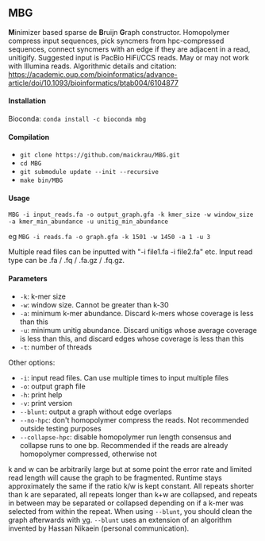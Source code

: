 ## MBG

<strong>M</strong>inimizer based sparse de <strong>B</strong>ruijn <strong>G</strong>raph constructor. Homopolymer compress input sequences, pick syncmers from hpc-compressed sequences, connect syncmers with an edge if they are adjacent in a read, unitigify. Suggested input is PacBio HiFi/CCS reads. May or may not work with Illumina reads. Algorithmic details and citation: https://academic.oup.com/bioinformatics/advance-article/doi/10.1093/bioinformatics/btab004/6104877

#### Installation

Bioconda: `conda install -c bioconda mbg`

#### Compilation

- `git clone https://github.com/maickrau/MBG.git`
- `cd MBG`
- `git submodule update --init --recursive`
- `make bin/MBG`

#### Usage

`MBG -i input_reads.fa -o output_graph.gfa -k kmer_size -w window_size -a kmer_min_abundance -u unitig_min_abundance`

eg `MBG -i reads.fa -o graph.gfa -k 1501 -w 1450 -a 1 -u 3`

Multiple read files can be inputted with "-i file1.fa -i file2.fa" etc. Input read type can be .fa / .fq / .fa.gz / .fq.gz.

#### Parameters

- `-k`: k-mer size
- `-w`: window size. Cannot be greater than k-30
- `-a`: minimum k-mer abundance. Discard k-mers whose coverage is less than this
- `-u`: minimum unitig abundance. Discard unitigs whose average coverage is less than this, and discard edges whose coverage is less than this
- `-t`: number of threads

Other options:
- `-i`: input read files. Can use multiple times to input multiple files
- `-o`: output graph file
- `-h`: print help
- `-v`: print version
- `--blunt`: output a graph without edge overlaps
- `--no-hpc`: don't homopolymer compress the reads. Not recommended outside testing purposes
- `--collapse-hpc`: disable homopolymer run length consensus and collapse runs to one bp. Recommended if the reads are already homopolymer compressed, otherwise not

k and w can be arbitrarily large but at some point the error rate and limited read length will cause the graph to be fragmented. Runtime stays approximately the same if the ratio k/w is kept constant. All repeats shorter than k are separated, all repeats longer than k+w are collapsed, and repeats in between may be separated or collapsed depending on if a k-mer was selected from within the repeat. When using `--blunt`, you should clean the graph afterwards with [vg](https://github.com/vgteam/vg). `--blunt` uses an extension of an algorithm invented by Hassan Nikaein (personal communication).
